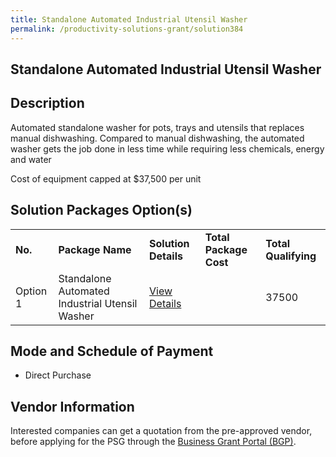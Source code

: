 ```yaml
---
title: Standalone Automated Industrial Utensil Washer
permalink: /productivity-solutions-grant/solution384
---
```


## Standalone Automated Industrial Utensil Washer

## Description

Automated standalone washer for pots, trays and utensils that replaces manual dishwashing. Compared to manual dishwashing, the automated washer gets the job done in less time while requiring less chemicals, energy and water


Cost of equipment capped at $37,500 per unit 

## Solution Packages Option(s)

<table>
<tr>
<td><b>No.</b></td>
<td><b>Package Name</b></td>
<td><b>Solution Details</b></td>
<td><b>Total Package Cost</b></td>
<td><b>Total Qualifying</b></td>
</tr>
<tr>
<td>Option 1</td>
<td>Standalone Automated Industrial Utensil Washer</td>
<td><a href=''>View Details</a></td>
<td></td>
<td>37500</td>
</tr>
</table>

## Mode and Schedule of Payment

 - Direct Purchase

## Vendor Information

 

Interested companies can get a quotation from the pre-approved vendor, before applying for the PSG through the <a href='https://www.businessgrants.gov.sg/'>Business Grant Portal (BGP)</a>.
